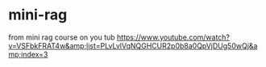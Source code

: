 # mini-rag
from mini rag course on you tub https://www.youtube.com/watch?v=VSFbkFRAT4w&amp;list=PLvLvlVqNQGHCUR2p0b8a0QpVjDUg50wQj&amp;index=3
